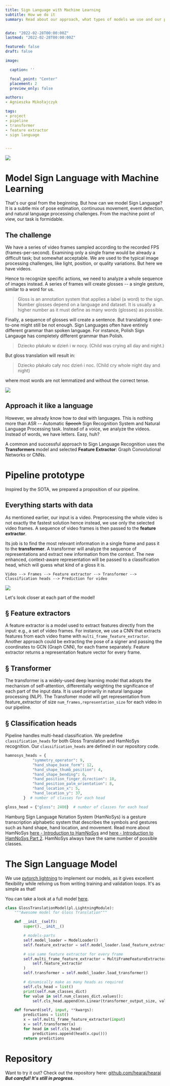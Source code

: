 ```yaml
---
title: Sign Language with Machine Learning
subtitle: How we do it
summary: Read about our approach, what types of models we use and our pipeline.


date: "2022-02-28T00:00:00Z"
lastmod: "2022-02-28T00:00:00Z"

featured: false
draft: false

image:

  caption: ''

  focal_point: "Center"
  placement: 2
  preview_only: false

authors:
- Agnieszka Mikołajczyk

tags:
- project
- pipeline
- transformer
- feature extractor
- sign language


---
```


![](header.png)

# Model Sign Language with Machine Learning
That's our goal from the beginning. But how can we model Sign Language? It is a subtle mix of pose estimation, continuous movement, event detection, and natural language processing challenges. From the machine point of view, our task is formidable.

## The challenge
We have a series of video frames sampled according to the recorded FPS (frames-per-second). Examining only a single frame would be already a difficult task; but somewhat acceptable. We are used to the typical image processing challenges, like light, position, or quality variations. But here we have videos.

Hence to recognize specific actions, we need to analyze a whole sequence of images instead. A series of frames will create glosses -- a single gesture, similar to a word for us.

> Gloss is an annotation system that applies a label (a word) to the sign. Number glosses depend on a language and dataset. It is usually a higher number as it must define as many words (glosses) as possible.

Finally, a sequence of glosses will create a sentence. But translating it one-to-one might still be not enough. Sign Languages often have entirely different grammar than spoken language. For instance, Polish Sign Langauge has completely different grammar than Polish.

> Dziecko płakało w dzień i w nocy.
> (Child was crying all day and night.)

But gloss translation will result in:

> Dziecko płakało cały noc dzień i noc. (Child cry whole night day and night)

where most words are not lemmatized and without the correct tense.

![](video-vs-image.png)

## Approach it like a language

However, we already know how to deal with languages. This is nothing more than  ASR -- Automatic ~~Speech~~ Sign Recognition System and Natural Language Processing task.
Instead of a voice, we analyze the videos. Instead of words, we have letters. Easy, huh?

A common and successful approach to Sign Language Recognition uses the **Transformers** model and selected **Feature Extractor**: Graph Convolutional Networks or CNNs.


# Pipeline prototype
Inspired by the SOTA, we prepared a proposition of our pipeline.

## Everything starts with data
As mentioned earlier, our input is a video. Preprocessing the whole video is not exactly the fastest solution hence instead, we use only the selected video frames. A sequence of video frames is then passed to the **feature extractor**.

Its job is to find the most relevant information in a single frame and pass it to the **transformer**. A transformer will analyze the sequence of representations and extract new information from the context. The new enhanced, context-aware representation will be passed to a classification head, which will guess what kind of a gloss it is.

`Video --> Frames --> Feature extractor --> Transformer --> Classification heads --> Prediction for video`



![](pipeline.png)


Let's look closer at each part of the model!


## § Feature extractors
A feature extractor is a model used to extract features directly from the input: e.g., a set of video frames. For instance, we use a CNN that extracts features from each video frame with `multi_frame_feature_extractor`. Another approach could be extracting the pose of a signer and passing the coordinates to GCN (Graph CNN), for each frame separately.
Feature extractor returns a representation feature vector for every frame.

## §  Transformer
The transformer is a widely-used deep learning model that adopts the mechanism of self-attention, differentially weighting the significance of each part of the input data. It is used primarily in natural language processing (NLP). The Transfomer model will get representation from feature_extractor of size `num_frames,representation_size` for each video in our pipeline.

## § Classification heads
Pipeline handles multi-head classification. We predefine `classification_heads` for both Gloss Translation and HamNoSys recognition. Our `classification_heads` are defined in our repository code.


```python
hamnosys_heads = {
            "symmetry_operator": 9,
            "hand_shape_base_form": 12,
            "hand_shape_thumb_position": 4,
            "hand_shape_bending": 6,
            "hand_position_finger_direction": 18,
            "hand_position_palm_orientation": 8,
            "hand_location_x": 5,
            "hand_location_y": 37,
        }  # number of classes for each head

gloss_head = {"gloss": 2400}  # number of classes for each head
```

Hamburg Sign Language Notation System (HamNoSys) is a gesture transcription alphabetic system that describes the symbols and gestures such as hand shape, hand location, and movement. Read more about HamNoSys [here - Introduction to HamNoSys](https://www.hearai.pl/post/4-hamnosys/) and [here - Introduction to HamNoSys Part 2](https://www.hearai.pl/post/5-hamnosys2/). HamNoSys always have the same number of possible classes.

# The Sign Language Model

We use [pytorch lightning](https://www.pytorchlightning.ai/) to implement our models, as it gives excellent flexibility while reliving us from writing training and validation loops. It's as simple as that!


You can take a look at a full model [here](https://github.com/hearai/hearai/blob/main/models/model.py).
```python
class GlossTranslationModel(pl.LightningModule):
    """Awesome model for Gloss Translation"""

    def __init__(self):
        super().__init__()

        # models-parts
        self.model_loader = ModelLoader()
        self.feature_extractor = self.model_loader.load_feature_extractor()

        # use same feature extractor for every frame
        self.multi_frame_feature_extractor = MultiFrameFeatureExtractor(
            self.feature_extractor
        )
        self.transformer = self.model_loader.load_transformer()

        # dynamically make as many heads as required
        self.cls_head = list()
        print(self.num_classes_dict)
        for value in self.num_classes_dict.values():
            self.cls_head.append(nn.Linear(transformer_output_size, value))

    def forward(self, input, **kwargs):
        predictions = list()
        x = self.multi_frame_feature_extractor(input)
        x = self.transformer(x)
        for head in self.cls_head:
            predictions.append(head(x.cpu()))
        return predictions
```

# Repository

Want to try it out? Check out the repository here: [github.com/hearai/hearai](https://github.com/hearai/hearai)
***But careful! It's still in progress.***

